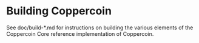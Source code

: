 Building Coppercoin
================

See doc/build-*.md for instructions on building the various
elements of the Coppercoin Core reference implementation of Coppercoin.
